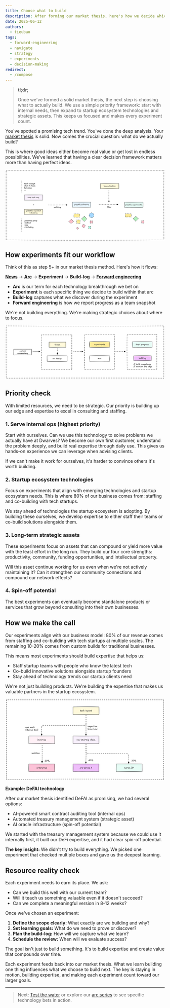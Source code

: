 ```yaml
---
title: Choose what to build
description: After forming our market thesis, here's how we decide which experiments are worth building. A practical framework for turning tech bets into focused action.
date: 2025-06-12
authors:
  - tieubao
tags:
  - forward-engineering
  - navigate
  - strategy
  - experiments
  - decision-making
redirect:
  - /compose
---
```


> **tl;dr;**
>
> Once we've formed a solid market thesis, the next step is choosing what to actually build. We use a simple priority framework: start with internal needs, then expand to startup ecosystem technologies and strategic assets. This keeps us focused and makes every experiment count.

You've spotted a promising tech trend. You've done the deep analysis. Your [market thesis](market-thesis-method.md) is solid. Now comes the crucial question: what do we actually build?

This is where good ideas either become real value or get lost in endless possibilities. We've learned that having a clear decision framework matters more than having perfect ideas.

![](assets/market-thesis-method.png)

## How experiments fit our workflow

Think of this as step 5+ in our market thesis method. Here's how it flows:

**[News](growth-engine.md)** → **[Arc](/arc)** → **Experiment** → **Build-log** → **[Forward engineering](/forward-engineering)**

- **Arc** is our term for each technology breakthrough we bet on
- **Experiment** is each specific thing we decide to build within that arc
- **Build-log** captures what we discover during the experiment
- **Forward engineering** is how we report progress as a team snapshot

We're not building everything. We're making strategic choices about where to focus.

![](assets/report-workflow.png)

## Priority check

With limited resources, we need to be strategic. Our priority is building up our edge and expertise to excel in consulting and staffing.

### 1. Serve internal ops (highest priority)

Start with ourselves. Can we use this technology to solve problems we actually have at Dwarves? We become our own first customer, understand the problem deeply, and build real expertise through daily use. This gives us hands-on experience we can leverage when advising clients.

If we can't make it work for ourselves, it's harder to convince others it's worth building.

### 2. Startup ecosystem technologies

Focus on experiments that align with emerging technologies and startup ecosystem needs. This is where 80% of our business comes from: staffing and co-building with tech startups.

We stay ahead of technologies the startup ecosystem is adopting. By building these ourselves, we develop expertise to either staff their teams or co-build solutions alongside them.

### 3. Long-term strategic assets

These experiments focus on assets that can compound or yield more value with the least effort in the long run. They build our four core strengths: productivity, community, funding opportunities, and intellectual property.

Will this asset continue working for us even when we're not actively maintaining it? Can it strengthen our community connections and compound our network effects?

### 4. Spin-off potential

The best experiments can eventually become standalone products or services that grow beyond consulting into their own businesses.

## How we make the call

Our experiments align with our business model: 80% of our revenue comes from staffing and co-building with tech startups at multiple scales. The remaining 10-20% comes from custom builds for traditional businesses.

This means most experiments should build expertise that helps us:

- Staff startup teams with people who know the latest tech
- Co-build innovative solutions alongside startup founders
- Stay ahead of technology trends our startup clients need

We're not just building products. We're building the expertise that makes us valuable partners in the startup ecosystem.

![](assets/business-priority.png)

**Example: DeFAI technology**

After our market thesis identified DeFAI as promising, we had several options:

- AI-powered smart contract auditing tool (internal ops)
- Automated treasury management system (strategic asset)
- AI oracle infrastructure (spin-off potential)

We started with the treasury management system because we could use it internally first, it built our DeFi expertise, and it had clear spin-off potential.

**The key insight:** We didn't try to build everything. We picked one experiment that checked multiple boxes and gave us the deepest learning.

## Resource reality check

Each experiment needs to earn its place. We ask:

- Can we build this well with our current team?
- Will it teach us something valuable even if it doesn't succeed?
- Can we complete a meaningful version in 8-12 weeks?

Once we've chosen an experiment:

1. **Define the scope clearly:** What exactly are we building and why?
2. **Set learning goals:** What do we need to prove or discover?
3. **Plan the build-log:** How will we capture what we learn?
4. **Schedule the review:** When will we evaluate success?

The goal isn't just to build something. It's to build expertise and create value that compounds over time.

Each experiment feeds back into our market thesis. What we learn building one thing influences what we choose to build next. The key is staying in motion, building expertise, and making each experiment count toward our larger goals.

---

> Next: [Test the water](test-the-water.md) or explore our [arc series](/arc) to see specific technology bets in action.
